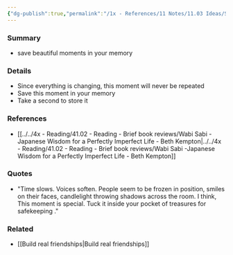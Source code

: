 ```yaml
---
{"dg-publish":true,"permalink":"/1x - References/11 Notes/11.03 Ideas/Save beautiful and special moments in your memory/","noteIcon":""}
---
```



### Summary
- save beautiful moments in your memory

### Details
- Since everything is changing, this moment will never be repeated
- Save this moment in your memory
- Take a second to store it

### References
- [[../../4x - Reading/41.02 - Reading - Brief book reviews/Wabi Sabi -Japanese Wisdom for a Perfectly Imperfect Life - Beth Kempton\|../../4x - Reading/41.02 - Reading - Brief book reviews/Wabi Sabi -Japanese Wisdom for a Perfectly Imperfect Life - Beth Kempton]]

### Quotes
- "Time slows. Voices soften. People seem to be frozen in position, smiles on their faces, candlelight throwing shadows across the room. I think, This moment is special. Tuck it inside your pocket of treasures for safekeeping ."

### Related
- [[Build real friendships\|Build real friendships]]